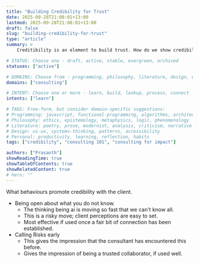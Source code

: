 ```yaml
---
title: "Building Credibility for Trust"
date: 2025-09-28T21:08:01+13:00
lastmod: 2025-09-28T21:08:01+13:00
draft: false
slug: "building-credibility-for-trust"
type: "article"
summary: >
    Creditibility is an element to build trust. How do we show credibility?

# STATUS: Choose one - draft, active, stable, evergreen, archived
statuses: ["active"]

# DOMAINS: Choose from - programming, philosophy, literature, design, entrepreneurship, personal
domains: ["consulting"]

# INTENT: Choose one or more - learn, build, lookup, process, connect
intents: ["learn"]

# TAGS: Free-form, but consider domain-specific suggestions:
# Programming: javascript, functional-programming, algorithms, architecture, debugging
# Philosophy: ethics, epistemology, metaphysics, logic, phenomenology
# Literature: poetry, prose, modernist, analysis, criticism, narrative
# Design: ui-ux, systems-thinking, patterns, accessibility
# Personal: productivity, learning, reflection, habits
tags: ["credibility", "consulting 101", "consulting for impact"]

authors: ["Prasanth"]
showReadingTime: true
showTableOfContents: true
showRelatedContent: true
# hero: ""
---
```

What behaviours promote credibility with the client.  

- Being open about what you do not know.  
    - The thinking being ai is moving so fast that we can't know all.
    - This is a risky move; client perceptions are easy to set.  
    - Most effective if used once a fair bit of connection has been established.  
- Calling Risks early  
    - This gives the impression that the consultant has encountered this before.  
    - Gives the impression of being a trusted collaborator, if used well.

